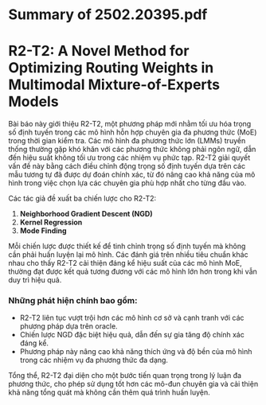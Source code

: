 # Summary of 2502.20395.pdf

# R2-T2: A Novel Method for Optimizing Routing Weights in Multimodal Mixture-of-Experts Models

Bài báo này giới thiệu R2-T2, một phương pháp mới nhằm tối ưu hóa trọng số định tuyến trong các mô hình hỗn hợp chuyên gia đa phương thức (MoE) trong thời gian kiểm tra. Các mô hình đa phương thức lớn (LMMs) truyền thống thường gặp khó khăn với các phương thức không phải ngôn ngữ, dẫn đến hiệu suất không tối ưu trong các nhiệm vụ phức tạp. R2-T2 giải quyết vấn đề này bằng cách điều chỉnh động trọng số định tuyến dựa trên các mẫu tương tự đã được dự đoán chính xác, từ đó nâng cao khả năng của mô hình trong việc chọn lựa các chuyên gia phù hợp nhất cho từng đầu vào.

Các tác giả đề xuất ba chiến lược cho R2-T2: 

1. **Neighborhood Gradient Descent (NGD)**
2. **Kernel Regression**
3. **Mode Finding**

Mỗi chiến lược được thiết kế để tinh chỉnh trọng số định tuyến mà không cần phải huấn luyện lại mô hình. Các đánh giá trên nhiều tiêu chuẩn khác nhau cho thấy R2-T2 cải thiện đáng kể hiệu suất của các mô hình MoE, thường đạt được kết quả tương đương với các mô hình lớn hơn trong khi vẫn duy trì hiệu quả.

### Những phát hiện chính bao gồm:
- R2-T2 liên tục vượt trội hơn các mô hình cơ sở và cạnh tranh với các phương pháp dựa trên oracle.
- Chiến lược NGD đặc biệt hiệu quả, dẫn đến sự gia tăng độ chính xác đáng kể.
- Phương pháp này nâng cao khả năng thích ứng và độ bền của mô hình trong các nhiệm vụ đa phương thức đa dạng.

Tổng thể, R2-T2 đại diện cho một bước tiến quan trọng trong lý luận đa phương thức, cho phép sử dụng tốt hơn các mô-đun chuyên gia và cải thiện khả năng tổng quát mà không cần thêm quá trình huấn luyện.
